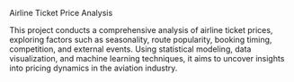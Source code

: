 Airline Ticket Price Analysis

This project conducts a comprehensive analysis of airline ticket prices, exploring factors such as seasonality, route popularity, booking timing, competition, and external events. Using statistical modeling, data visualization, and machine learning techniques, it aims to uncover insights into pricing dynamics in the aviation industry.

